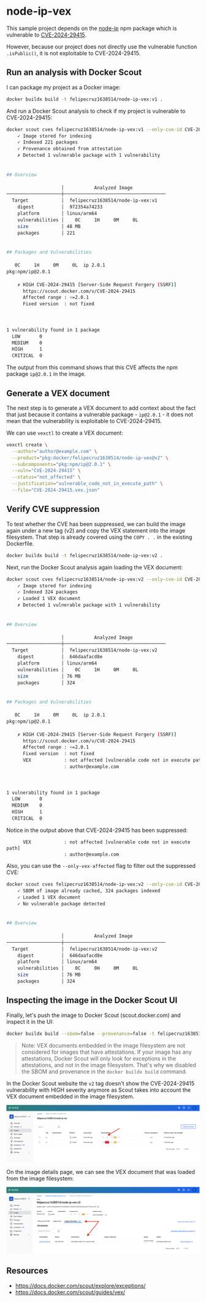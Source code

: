 # node-ip-vex

This sample project depends on the [node-ip](https://github.com/indutny/node-ip) npm package which is vulnerable to [CVE-2024-29415](https://github.com/advisories/GHSA-2p57-rm9w-gvfp).

However, because our project does not directly use the vulnerable function `.isPublic()`, it is not exploitable to CVE-2024-29415.

## Run an analysis with Docker Scout

I can package my project as a Docker image:

```bash
docker buildx build -t felipecruz1638514/node-ip-vex:v1 .
```

And run a Docker Scout analysis to check if my project is vulnerable to CVE-2024-29415:

```bash
docker scout cves felipecruz1638514/node-ip-vex:v1 --only-cve-id CVE-2024-29415
    ✓ Image stored for indexing
    ✓ Indexed 221 packages
    ✓ Provenance obtained from attestation
    ✗ Detected 1 vulnerable package with 1 vulnerability


## Overview

                    │           Analyzed Image
────────────────────┼─────────────────────────────────────
  Target            │  felipecruz1638514/node-ip-vex:v1
    digest          │  972354a74233
    platform        │ linux/arm64
    vulnerabilities │    0C     1H     0M     0L
    size            │ 48 MB
    packages        │ 221


## Packages and Vulnerabilities

   0C     1H     0M     0L  ip 2.0.1
pkg:npm/ip@2.0.1

    ✗ HIGH CVE-2024-29415 [Server-Side Request Forgery (SSRF)]
      https://scout.docker.com/v/CVE-2024-29415
      Affected range : <=2.0.1
      Fixed version  : not fixed



1 vulnerability found in 1 package
  LOW       0
  MEDIUM    0
  HIGH      1
  CRITICAL  0
```

The output from this command shows that this CVE affects the npm package `ip@2.0.1` in the image.

## Generate a VEX document

The next step is to generate a VEX document to add context about the fact that just because it contains a vulnerable package - `ip@2.0.1` - it does not mean that the vulnerability is exploitable to CVE-2024-29415.

We can use `vexctl` to create a VEX document:

```bash
vexctl create \
  --author="author@example.com" \
  --product="pkg:docker/felipecruz1638514/node-ip-vex@v2" \
  --subcomponents="pkg:npm/ip@2.0.1" \
  --vuln="CVE-2024-29415" \
  --status="not_affected" \
  --justification="vulnerable_code_not_in_execute_path" \
  --file="CVE-2024-29415.vex.json"
```

## Verify CVE suppression

To test whether the CVE has been suppressed, we can build the image again under a new tag (v2) and copy the VEX statement into the image filesystem. That step is already covered using the `COPY . .` in the existing Dockerfile.

```bash
docker buildx build -t felipecruz1638514/node-ip-vex:v2 .
```

Next, run the Docker Scout analysis again loading the VEX document:

```bash
docker scout cves felipecruz1638514/node-ip-vex:v2 --only-cve-id CVE-2024-29415 --vex-location .
    ✓ Image stored for indexing
    ✓ Indexed 324 packages
    ✓ Loaded 1 VEX document
    ✗ Detected 1 vulnerable package with 1 vulnerability


## Overview

                    │           Analyzed Image            
────────────────────┼─────────────────────────────────────
  Target            │  felipecruz1638514/node-ip-vex:v2   
    digest          │  646daafacd8e                       
    platform        │ linux/arm64                         
    vulnerabilities │    0C     1H     0M     0L          
    size            │ 76 MB                               
    packages        │ 324                                 


## Packages and Vulnerabilities

   0C     1H     0M     0L  ip 2.0.1
pkg:npm/ip@2.0.1

    ✗ HIGH CVE-2024-29415 [Server-Side Request Forgery (SSRF)]
      https://scout.docker.com/v/CVE-2024-29415
      Affected range : <=2.0.1                                             
      Fixed version  : not fixed                                           
      VEX            : not affected [vulnerable code not in execute path]  
                     : author@example.com                                  
    


1 vulnerability found in 1 package
  LOW       0  
  MEDIUM    0  
  HIGH      1  
  CRITICAL  0  
```

Notice in the output above that CVE-2024-29415 has been suppressed:

```
      VEX            : not affected [vulnerable code not in execute path]  
                     : author@example.com                                  
```

Also, you can use the `--only-vex-affected` flag to filter out the suppressed CVE:

```bash
docker scout cves felipecruz1638514/node-ip-vex:v2 --only-cve-id CVE-2024-29415 --vex-location . --only-vex-affected
    ✓ SBOM of image already cached, 324 packages indexed
    ✓ Loaded 1 VEX document
    ✓ No vulnerable package detected


## Overview

                    │           Analyzed Image            
────────────────────┼─────────────────────────────────────
  Target            │  felipecruz1638514/node-ip-vex:v2   
    digest          │  646daafacd8e                       
    platform        │ linux/arm64                         
    vulnerabilities │    0C     0H     0M     0L          
    size            │ 76 MB                               
    packages        │ 324                                 

```


## Inspecting the image in the Docker Scout UI

Finally, let's push the image to Docker Scout (scout.docker.com) and inspect it in the UI:

```bash
docker buildx build --sbom=false --provenance=false -t felipecruz1638514/node-ip-vex:v2 --push .
```

> Note: VEX documents embedded in the image filesystem are not considered for images that have attestations. If your image has any attestations, Docker Scout will only look for exceptions in the attestations, and not in the image filesystem. That's why we disabled the SBOM and provenance in the `docker buildx build` command.

In the Docker Scout website the `v2` tag doesn't show the CVE-2024-29415 vulnerability with HIGH severity anymore as Scout takes into account the VEX document embedded in the image filesystem.

![v1-v2-summary](./docs/images/v1-v2-summary.png)

On the image details page, we can see the VEX document that was loaded from the image filesystem:

![v2-vex](./docs/images/v2-vex.png)

## Resources

- https://docs.docker.com/scout/explore/exceptions/
- https://docs.docker.com/scout/guides/vex/
